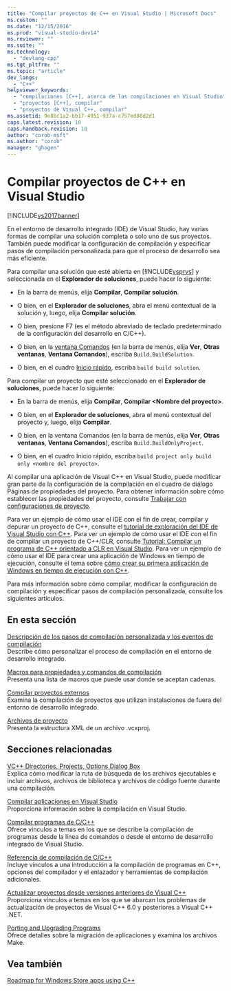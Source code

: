 ```yaml
---
title: "Compilar proyectos de C++ en Visual Studio | Microsoft Docs"
ms.custom: ""
ms.date: "12/15/2016"
ms.prod: "visual-studio-dev14"
ms.reviewer: ""
ms.suite: ""
ms.technology: 
  - "devlang-cpp"
ms.tgt_pltfrm: ""
ms.topic: "article"
dev_langs: 
  - "C++"
helpviewer_keywords: 
  - "compilaciones [C++], acerca de las compilaciones en Visual Studio"
  - "proyectos [C++], compilar"
  - "proyectos de Visual C++, compilar"
ms.assetid: 9e8bc1a2-bb17-4951-937a-c757ed88d2d1
caps.latest.revision: 18
caps.handback.revision: 18
author: "corob-msft"
ms.author: "corob"
manager: "ghogen"
---
```

# Compilar proyectos de C++ en Visual Studio
[!INCLUDE[vs2017banner](../assembler/inline/includes/vs2017banner.md)]

En el entorno de desarrollo integrado \(IDE\) de Visual Studio, hay varias formas de compilar una solución completa o solo uno de sus proyectos.  También puede modificar la configuración de compilación y especificar pasos de compilación personalizada para que el proceso de desarrollo sea más eficiente.  
  
 Para compilar una solución que esté abierta en [!INCLUDE[vsprvs](../assembler/masm/includes/vsprvs_md.md)] y seleccionada en el **Explorador de soluciones**, puede hacer lo siguiente:  
  
-   En la barra de menús, elija **Compilar**, **Compilar solución**.  
  
-   O bien, en el **Explorador de soluciones**, abra el menú contextual de la solución y, luego, elija **Compilar solución**.  
  
-   O bien, presione F7  \(es el método abreviado de teclado predeterminado de la configuración del desarrollo en C\/C\+\+\).  
  
-   O bien, en la [ventana Comandos](../Topic/Command%20Window.md) \(en la barra de menús, elija **Ver**, **Otras ventanas**, **Ventana Comandos**\), escriba `Build.BuildSolution`.  
  
-   O bien, en el cuadro [Inicio rápido](../Topic/Quick%20Launch,%20Environment,%20Options%20Dialog%20Box.md), escriba `build build solution`.  
  
 Para compilar un proyecto que esté seleccionado en el **Explorador de soluciones**, puede hacer lo siguiente:  
  
-   En la barra de menús, elija **Compilar**, **Compilar \<Nombre del proyecto\>**.  
  
-   O bien, en el **Explorador de soluciones**, abra el menú contextual del proyecto y, luego, elija **Compilar**.  
  
-   O bien, en la ventana Comandos \(en la barra de menús, elija **Ver**, **Otras ventanas**, **Ventana Comandos**\), escriba `Build.BuildOnlyProject`.  
  
-   O bien, en el cuadro Inicio rápido, escriba `build project only build only <nombre del proyecto>`.  
  
 Al compilar una aplicación de Visual C\+\+ en Visual Studio, puede modificar gran parte de la configuración de la compilación en el cuadro de diálogo Páginas de propiedades del proyecto.  Para obtener información sobre cómo establecer las propiedades del proyecto, consulte [Trabajar con configuraciones de proyecto](../ide/working-with-project-properties.md).  
  
 Para ver un ejemplo de cómo usar el IDE con el fin de crear, compilar y depurar un proyecto de C\+\+, consulte el [tutorial de exploración del IDE de Visual Studio con C\+\+](../Topic/Getting%20Started%20with%20C++%20in%20Visual%20Studio.md).  Para ver un ejemplo de cómo usar el IDE con el fin de compilar un proyecto de C\+\+\/CLR, consulte [Tutorial: Compilar un programa de C\+\+ orientado a CLR en Visual Studio](../ide/walkthrough-compiling-a-cpp-program-that-targets-the-clr-in-visual-studio.md).  Para ver un ejemplo de cómo usar el IDE para crear una aplicación de Windows en tiempo de ejecución, consulte el tema sobre [cómo crear su primera aplicación de Windows en tiempo de ejecución con C\+\+](http://msdn.microsoft.com/library/windows/apps/hh974580.aspx).  
  
 Para más información sobre cómo compilar, modificar la configuración de compilación y especificar pasos de compilación personalizada, consulte los siguientes artículos.  
  
## En esta sección  
 [Descripción de los pasos de compilación personalizada y los eventos de compilación](../ide/understanding-custom-build-steps-and-build-events.md)  
 Describe cómo personalizar el proceso de compilación en el entorno de desarrollo integrado.  
  
 [Macros para propiedades y comandos de compilación](../ide/common-macros-for-build-commands-and-properties.md)  
 Presenta una lista de macros que puede usar donde se aceptan cadenas.  
  
 [Compilar proyectos externos](../ide/building-external-projects.md)  
 Examina la compilación de proyectos que utilizan instalaciones de fuera del entorno de desarrollo integrado.  
  
 [Archivos de proyecto](../ide/project-files.md)  
 Presenta la estructura XML de un archivo .vcxproj.  
  
## Secciones relacionadas  
 [VC\+\+ Directories, Projects, Options Dialog Box](http://msdn.microsoft.com/es-es/e027448b-c811-4c3d-8531-4325ad3f6e02)  
 Explica cómo modificar la ruta de búsqueda de los archivos ejecutables e incluir archivos, archivos de biblioteca y archivos de código fuente durante una compilación.  
  
 [Compilar aplicaciones en Visual Studio](../Topic/Compiling%20and%20Building%20in%20Visual%20Studio.md)  
 Proporciona información sobre la compilación en Visual Studio.  
  
 [Compilar programas de C\/C\+\+](../build/building-c-cpp-programs.md)  
 Ofrece vínculos a temas en los que se describe la compilación de programas desde la línea de comandos o desde el entorno de desarrollo integrado de Visual Studio.  
  
 [Referencia de compilación de C\/C\+\+](../build/reference/c-cpp-building-reference.md)  
 Incluye vínculos a una introducción a la compilación de programas en C\+\+, opciones del compilador y el enlazador y herramientas de compilación adicionales.  
  
 [Actualizar proyectos desde versiones anteriores de Visual C\+\+](../porting/upgrading-projects-from-earlier-versions-of-visual-cpp.md)  
 Proporciona vínculos a temas en los que se abarcan los problemas de actualización de proyectos de Visual C\+\+ 6.0 y posteriores a Visual C\+\+ .NET.  
  
 [Porting and Upgrading Programs](http://msdn.microsoft.com/es-es/c36c44b3-5a9b-4bb4-9b7a-469aa770ed00)  
 Ofrece detalles sobre la migración de aplicaciones y examina los archivos Make.  
  
## Vea también  
 [Roadmap for Windows Store apps using C\+\+](http://msdn.microsoft.com/es-es/0b71e4a4-5d8a-4a20-b2ec-e40062675ec1)